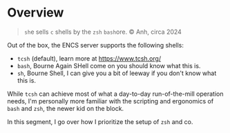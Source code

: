 # Overview

> `sh`e sells `c` shells by the `zsh` `bash`ore. &copy; Anh, circa 2024

Out of the box, the ENCS server supports the following shells:

- `tcsh` (default), learn more at <https://www.tcsh.org/>
- `bash`, Bourne Again SHell come on you should know what this is.
- `sh`, Bourne Shell, I can give you a bit of leeway if you don't know what this is.

While `tcsh` can achieve most of what a day-to-day run-of-the-mill operation needs, I'm personally more familiar with the scripting and ergonomics of `bash` and `zsh`, the newer kid on the block.

In this segment, I go over how I prioritize the setup of `zsh` and co.